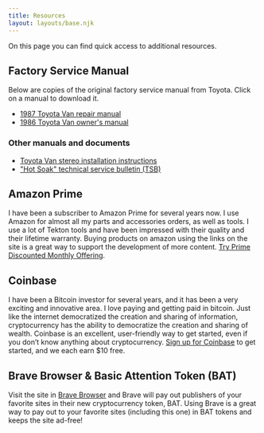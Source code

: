 ```yaml
---
title: Resources
layout: layouts/base.njk
---
```


On this page you can find quick access to additional resources.


## Factory Service Manual

Below are copies of the original factory service manual from Toyota. Click on a manual to download it.

- [1987 Toyota Van repair manual](https://app.box.com/s/gddb49c4v53trm4d9v1pg0evftj30y3d)
- [1986 Toyota Van owner's manual](https://app.box.com/s/co37i329majq5a9seb27wrce8npjlqfo)


### Other manuals and documents

- [Toyota Van stereo installation instructions](https://app.box.com/s/7fcvcpy9yimc4fo598byrk9gk1wt7eu6)
- ["Hot Soak" technical service bulletin (TSB)](https://app.box.com/s/7l5gc8wplhdemkp5eyej566tu9uni6mb)


## Amazon Prime

I have been a subscriber to Amazon Prime for several years now. I use Amazon for almost all my parts and accessories orders, as well as tools. I use a lot of Tekton tools and have been impressed with their quality and their lifetime warranty. Buying products on amazon using the links on the site is a great way to support the development of more content. [Try Prime Discounted Monthly Offering](https://www.amazon.com/l/16256994011?ref_=assoc_tag_ph_1501285904297&_encoding=UTF8&camp=1789&creative=9325&linkCode=pf4&tag=vantech06-20&linkId=2fdbe52e15ef9b74dafe9d432480a5c2).


## Coinbase

I have been a Bitcoin investor for several years, and it has been a very exciting and innovative area. I love paying and getting paid in bitcoin. Just like the internet democratized the creation and sharing of information, cryptocurrency has the ability to democratize the creation and sharing of wealth. Coinbase is an excellent, user-friendly way to get started, even if you don’t know anything about cryptocurrency. [Sign up for Coinbase](https://www.coinbase.com/join/51daf261b0ab335d59000039) to get started, and we each earn $10 free.

## Brave Browser & Basic Attention Token (BAT)

Visit the site in [Brave Browser](https://brave.com/cru410) and Brave will pay out publishers of your favorite sites in their new cryptocurrency token, BAT. Using Brave is a great way to pay out to your favorite sites (including this one) in BAT tokens and keeps the site ad-free!
